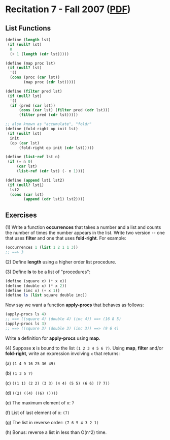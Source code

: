 Recitation 7 - Fall 2007 ([PDF](http://people.csail.mit.edu/jastr/6001/fall07/r07.pdf))
=======================================================================================

List Functions
-------------- 

```scheme
(define (length lst)
 (if (null? lst)
  0
  (+ 1 (length (cdr lst)))))

(define (map proc lst)
 (if (null? lst)
  '()
  (cons (proc (car lst))
        (map proc (cdr lst)))))

(define (filter pred lst)
 (if (null? lst)
  '()
  (if (pred (car lst))
      (cons (car lst) (filter pred (cdr lst)))
      (filter pred (cdr lst)))))

;; also known as "accumulate", "foldr"
(define (fold-right op init lst)
 (if (null? lst)
  init
  (op (car lst)
      (fold-right op init (cdr lst)))))

(define (list-ref lst n)
 (if (= n 0)
     (car lst)
     (list-ref (cdr lst) (- n 1))))

(define (append lst1 lst2)
 (if (null? lst1)
  lst2
  (cons (car lst)
        (append (cdr lst1) lst2))))
```

Exercises
---------

(1) Write a function **occurrences** that takes a number and a list and counts the number of times the number appears in the list. Write two version -- one that uses **filter** and one that uses **fold-right**. For example:

```scheme
(occurrences 1 (list 1 2 1 1 3)) 
;; ==> 3
```

(2) Define **length** using a higher order list procedure.

(3) Define **ls** to be a list of "procedures":

```scheme
(define (square x) (* x x))
(define (double x) (* x 2))
(define (inc x) (+ x 1))
(define ls (list square double inc))
```

Now say we want a function **apply-procs** that behaves as follows:

```scheme
(apply-procs ls 4)
;; ==> ((square 4) (double 4) (inc 4)) ==> (16 8 5)
(apply-procs ls 3)
;; ==> ((square 3) (double 3) (inc 3)) ==> (9 6 4)
```

Write a definition for **apply-procs** using **map**.

(4) Suppose **x** is bound to the list ```(1 2 3 4 5 6 7)```. Using **map**, **filter** and/or **fold-right**, write an expression involving ```x``` that returns:

(a) ```(1 4 9 16 25 36 49)```

(b) ```(1 3 5 7)```

(c) ```((1 1) (2 2) (3 3) (4 4) (5 5) (6 6) (7 7))```

(d) ```((2) ((4) ((6) ())))```

(e) The maximum element of x: ```7```

(f) List of last element of x: ```(7)```

(g) The list in reverse order: ```(7 6 5 4 3 2 1)```

(h) Bonus: reverse a list in less than O(n^2) time.
